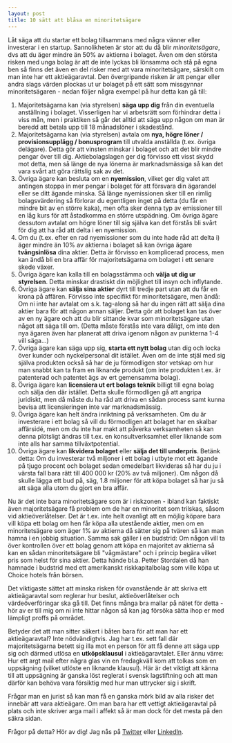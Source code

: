 ```yaml
---
layout: post
title: 10 sätt att blåsa en minoritetsägare
---
```

Låt säga att du startar ett bolag tillsammans med några vänner eller investerar i en startup. Sannolikheten är stor att du då blir *minoritetsägare*, dvs att du äger mindre än 50% av aktierna i bolaget. Även om den största risken med unga bolag är att de inte lyckas bli lönsamma och stå på egna ben så finns det även en del risker med att vara minoritetsägare, särskilt om man inte har ett aktieägaravtal. Den övergripande risken är att pengar eller andra slags värden plockas ut ur bolaget på ett sätt som missgynnar minoritetsägaren - nedan följer några exempel på hur detta kan gå till:

1. Majoritetsägarna kan (via styrelsen) **säga upp dig** från din eventuella anställning i bolaget. Visserligen har vi arbetsrätt som förhindrar detta i viss mån, men i praktiken så går det alltid att säga upp någon om man är beredd att betala upp till 18 månadslöner i skadestånd.
2. Majoritetsägarna kan (via styrelsen) avtala om **nya, högre löner / provisionsupplägg / bonusprogram** till utvalda anställda (t.ex. övriga delägare). Detta gör att vinsten minskar i bolaget och att det blir mindre pengar över till dig. Aktiebolagslagen ger dig förvisso ett visst skydd mot detta, men så länge de nya lönerna är marknadsmässiga så kan det vara svårt att göra rättslig sak av det.
3. Övriga ägare kan besluta om en **nyemission**, vilket ger dig valet att antingen stoppa in mer pengar i bolaget för att försvara din ägarandel eller se ditt ägande minska. Så länge nyemissionen sker till en rimlig bolagsvärdering så förlorar du egentligen inget på detta (du får en mindre bit av en större kaka), men ofta sker denna typ av emissioner till en låg kurs för att åstadkomma en större utspädning. Om övriga ägare dessutom avtalat om högre löner till sig själva kan det förstås bli svårt för dig att ha råd att delta i en nyemission.
4. Om du (t.ex. efter en rad nyemissioner som du inte hade råd att delta i) äger mindre än 10% av aktierna i bolaget så kan övriga ägare **tvångsinlösa** dina aktier. Detta är förvisso en komplicerad process, men kan ändå bli en bra affär för majoritetsägarna om bolaget i ett senare skede växer.
5. Övriga ägare kan kalla till en bolagsstämma och **välja ut dig ur styrelsen**. Detta minskar drastiskt din möjlighet till insyn och inflytande.
6. Övriga ägare kan **sälja sina aktier** dyrt till tredje part utan att du får en krona på affären. Förvisso inte specifikt för minoritetsägare, men ändå: Om ni inte har avtalat om s.k. tag-along så har du ingen rätt att sälja dina aktier bara för att någon annan säljer. Detta gör att bolaget kan tas över av en ny ägare och att du blir sittande kvar som minoritetsägare utan något att säga till om. (Detta måste förstås inte vara dåligt, om inte den nya ägaren även har planerat att driva igenom någon av punkterna 1-4 vill säga...)
7. Övriga ägare kan säga upp sig, **starta ett nytt bolag** utan dig och locka över kunder och nyckelpersonal dit istället. Även om de inte stjäl med sig själva produkten också så har de ju förmodligen stor vetskap om hur man snabbt kan ta fram en liknande produkt (om inte produkten t.ex. är patenterad och patentet ägs av ert gemensamma bolag).
8. Övriga ägare kan **licensiera ut ert bolags teknik** billigt till egna bolag och sälja den där istället. Detta skulle förmodligen gå att angripa juridiskt, men då måste du ha råd att driva en sådan process samt kunna bevisa att licensieringen inte var marknadsmässig.
9. Övriga ägare kan helt ändra inriktning på verksamheten. Om du är investerare i ett bolag så vill du förmodligen att bolaget har en skalbar affärsidé, men om du inte har makt att påverka verksamheten så kan denna plötsligt ändras till t.ex. en konsultverksamhet eller liknande som inte alls har samma tillväxtpotential.
10. Övriga ägare kan **likvidera bolaget** eller **sälja det till underpris**. Betänk detta: Om du investerar två miljoner i ett bolag i utbyte mot ett ägande på tjugo procent och bolaget sedan omedelbart likvideras så har du ju i värsta fall bara rätt till 400 000 kr (20% av två miljoner). Om någon då skulle lägga ett bud på, säg, 1.8 miljoner för att köpa bolaget så har ju så att säga alla utom du gjort en bra affär.

Nu är det inte bara minoritetsägare som är i riskzonen - ibland kan faktiskt även majoritetsägare få problem om de har en minoritet som trilskas, såsom vid aktieöverlåtelser. Det är t.ex. inte helt ovanligt att en möjlig köpare bara vill köpa ett bolag om hen får köpa alla utestående aktier, men om en minoritetsägare som äger 1% av aktierna då sätter sig på tvären så kan man hamna i en jobbig situation. Samma sak gäller i en budstrid: Om någon vill ta över kontrollen över ett bolag genom att köpa en majoritet av aktierna så kan en sådan minoritetsägare bli "vågmästare" och i princip begära vilket pris som helst för sina aktier. Detta hände bl.a. Petter Stordalen då han hamnade i budstrid med ett amerikanskt riskkapitalbolag som ville köpa ut Choice hotels från börsen.

Det viktigaste sättet att minska risken för ovanstående är att skriva ett aktieägaravtal som reglerar hur beslut, aktieöverlåtelser och värdeöverföringar ska gå till. Det finns många bra mallar på nätet för detta - hör av er till mig om ni inte hittar någon så kan jag försöka sätta ihop er med lämpligt proffs på området.

Betyder det att man sitter säkert i båten bara för att man har ett aktieägaravtal? Inte nödvändigtvis. Jag har t.ex. sett fall där majoritetsägarna betett sig illa mot en person för att få denne att säga upp sig och därmed utlösa en **utköpsklausul** i aktieägaravtalet. Eller ännu värre: Hur ett argt mail efter några glas vin en fredagkväll kom att tolkas som en uppsägning (vilket utlöste en liknande klausul). Här är det viktigt att känna till att uppsägning är ganska löst reglerat i svensk lagstiftning och att man därför kan behöva vara försiktig med hur man uttrycker sig i skrift.

Frågar man en jurist så kan man få en ganska mörk bild av alla risker det innebär att vara aktieägare. Om man bara har ett vettigt aktieägaravtal på plats och inte skriver arga mail i affekt så är man dock för det mesta på den säkra sidan.

Frågor på detta? Hör av dig! Jag nås på [Twitter](https://twitter.com/JensBackbom) eller [LinkedIn](https://www.linkedin.com/in/jensbackbom/).
